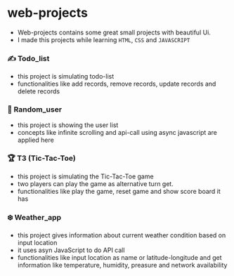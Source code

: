 # web-projects

- Web-projects contains some great small projects with beautiful Ui.
- I made this projects while learning `HTML`, `CSS` and `JAVASCRIPT`


### :writing_hand: Todo_list

- this project is simulating todo-list 
- functionalities like add records, remove records, update records and delete records

### :dancers: Random_user

- this project is showing the user list 
- concepts like infinite scrolling and api-call using async javascript are applied here 

### :trophy: T3 (Tic-Tac-Toe)

- this project is simulating the Tic-Tac-Toe game
- two players can play the game as alternative turn get.
- functionalities like play the game, reset game and show score board it has

### :snowflake: Weather_app

- this project gives information about current weather condition based on input location
- it uses asyn JavaScript to do API call
- functionalities like input location as name or latitude-longitude and get information like temperature, humidity, preasure and network availability

